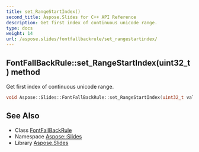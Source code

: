 ```yaml
---
title: set_RangeStartIndex()
second_title: Aspose.Slides for C++ API Reference
description: Get first index of continuous unicode range.
type: docs
weight: 14
url: /aspose.slides/fontfallbackrule/set_rangestartindex/
---
```

## FontFallBackRule::set_RangeStartIndex(uint32_t) method


Get first index of continuous unicode range.

```cpp
void Aspose::Slides::FontFallBackRule::set_RangeStartIndex(uint32_t value)
```

## See Also

* Class [FontFallBackRule](../)
* Namespace [Aspose::Slides](../../)
* Library [Aspose.Slides](../../../)